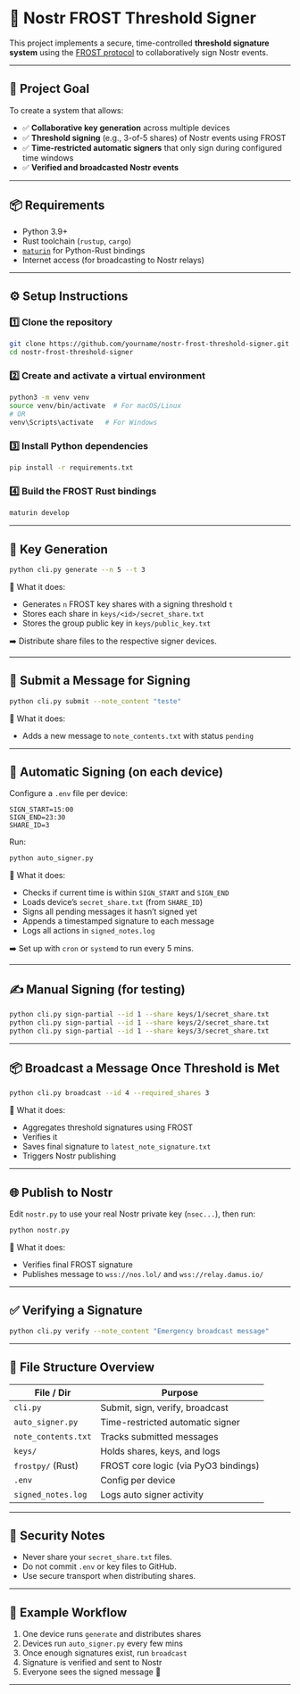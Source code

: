 # 🔐 Nostr FROST Threshold Signer

This project implements a secure, time-controlled **threshold signature system** using the [FROST protocol](https://eprint.iacr.org/2020/852) to collaboratively sign Nostr events.

---

## 🎯 Project Goal

To create a system that allows:

- ✅ **Collaborative key generation** across multiple devices
- ✅ **Threshold signing** (e.g., 3-of-5 shares) of Nostr events using FROST
- ✅ **Time-restricted automatic signers** that only sign during configured time windows
- ✅ **Verified and broadcasted Nostr events**

---

## 📦 Requirements

- Python 3.9+
- Rust toolchain (`rustup`, `cargo`)
- [`maturin`](https://github.com/PyO3/maturin) for Python-Rust bindings
- Internet access (for broadcasting to Nostr relays)

---

## ⚙️ Setup Instructions

### 1️⃣ Clone the repository

```bash
git clone https://github.com/yourname/nostr-frost-threshold-signer.git
cd nostr-frost-threshold-signer
```

### 2️⃣ Create and activate a virtual environment

```bash
python3 -m venv venv
source venv/bin/activate  # For macOS/Linux
# OR
venv\Scripts\activate   # For Windows
```

### 3️⃣ Install Python dependencies

```bash
pip install -r requirements.txt
```

### 4️⃣ Build the FROST Rust bindings

```bash
maturin develop
```
---

## 🔐 Key Generation

```bash
python cli.py generate --n 5 --t 3
```

📌 What it does:
- Generates `n` FROST key shares with a signing threshold `t`
- Stores each share in `keys/<id>/secret_share.txt`
- Stores the group public key in `keys/public_key.txt`

➡️ Distribute share files to the respective signer devices.

---

## 📝 Submit a Message for Signing

```bash
python cli.py submit --note_content "teste"
```

📌 What it does:
- Adds a new message to `note_contents.txt` with status `pending`

---

## 🤖 Automatic Signing (on each device)

Configure a `.env` file per device:

```env
SIGN_START=15:00
SIGN_END=23:30
SHARE_ID=3
```

Run:

```bash
python auto_signer.py
```

📌 What it does:
- Checks if current time is within `SIGN_START` and `SIGN_END`
- Loads device’s `secret_share.txt` (from `SHARE_ID`)
- Signs all pending messages it hasn’t signed yet
- Appends a timestamped signature to each message
- Logs all actions in `signed_notes.log`

➡️ Set up with `cron` or `systemd` to run every 5 mins.

---

## ✍️ Manual Signing (for testing)

```bash
python cli.py sign-partial --id 1 --share keys/1/secret_share.txt
python cli.py sign-partial --id 1 --share keys/2/secret_share.txt
python cli.py sign-partial --id 1 --share keys/3/secret_share.txt
```

---

## 📦 Broadcast a Message Once Threshold is Met

```bash
python cli.py broadcast --id 4 --required_shares 3
```

📌 What it does:
- Aggregates threshold signatures using FROST
- Verifies it
- Saves final signature to `latest_note_signature.txt`
- Triggers Nostr publishing

---

## 🌐 Publish to Nostr

Edit `nostr.py` to use your real Nostr private key (`nsec...`), then run:

```bash
python nostr.py
```

📌 What it does:
- Verifies final FROST signature
- Publishes message to `wss://nos.lol/` and `wss://relay.damus.io/`

---

## ✅ Verifying a Signature

```bash
python cli.py verify --note_content "Emergency broadcast message"
```

---

## 📁 File Structure Overview

| File / Dir                     | Purpose                              |
|-------------------------------|--------------------------------------|
| `cli.py`                      | Submit, sign, verify, broadcast      |
| `auto_signer.py`              | Time-restricted automatic signer     |
| `note_contents.txt`           | Tracks submitted messages            |
| `keys/`                       | Holds shares, keys, and logs         |
| `frostpy/` (Rust)             | FROST core logic (via PyO3 bindings) |
| `.env`                        | Config per device                    |
| `signed_notes.log`            | Logs auto signer activity            |

---

## 🔐 Security Notes

- Never share your `secret_share.txt` files.
- Do not commit `.env` or key files to GitHub.
- Use secure transport when distributing shares.

---

## 🧪 Example Workflow

1. One device runs `generate` and distributes shares
2. Devices run `auto_signer.py` every few mins
3. Once enough signatures exist, run `broadcast`
4. Signature is verified and sent to Nostr
5. Everyone sees the signed message 🎉



---
